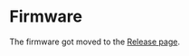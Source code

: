 # Firmware
The firmware got moved to the [Release page](https://github.com/jomjol/AI-on-the-edge-device/releases).
